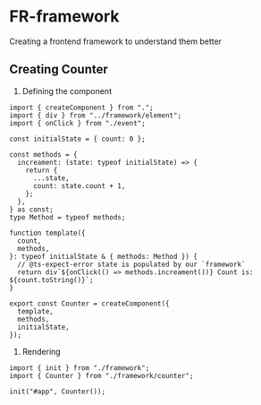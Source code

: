 # FR-framework

Creating a frontend framework to understand them better

## Creating Counter

1. Defining the component

```tsx
import { createComponent } from ".";
import { div } from "../framework/element";
import { onClick } from "./event";

const initialState = { count: 0 };

const methods = {
  increament: (state: typeof initialState) => {
    return {
      ...state,
      count: state.count + 1,
    };
  },
} as const;
type Method = typeof methods;

function template({
  count,
  methods,
}: typeof initialState & { methods: Method }) {
  // @ts-expect-error state is populated by our `framework`
  return div`${onClick(() => methods.increament())} Count is: ${count.toString()}`;
}

export const Counter = createComponent({
  template,
  methods,
  initialState,
});
```

1. Rendering

```tsx
import { init } from "./framework";
import { Counter } from "./framework/counter";

init("#app", Counter());
```
